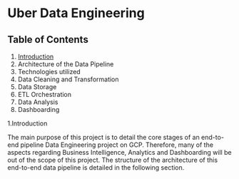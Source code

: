 # Uber Data Engineering 

## Table of Contents

1. [Introduction](#1.Introduction)
2.	Architecture of the Data Pipeline
3.	Technologies utilized
4.	Data Cleaning and Transformation
5.	Data Storage
6.	ETL Orchestration
7.	Data Analysis
8.	Dashboarding


1.Introduction

The main purpose of this project is to detail the core stages of an end-to-end pipeline Data Engineering project on GCP. Therefore, many of the aspects regarding Business Intelligence, Analytics and Dashboarding will be out of the scope of this project.
The structure of the architecture of this end-to-end data pipeline is detailed in the following section. 


